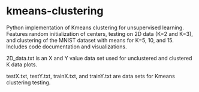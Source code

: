 # kmeans-clustering
Python implementation of Kmeans clustering for unsupervised learning. Features random initialization of centers, testing on 2D data (K=2 and K=3), and clustering of the MNIST dataset with means for K=5, 10, and 15. Includes code documentation and visualizations.

2D_data.txt is an X and Y value data set used for unclustered and clustered K data plots.

testX.txt, testY.txt, trainX.txt, and trainY.txt are data sets for Kmeans clustering testing.
